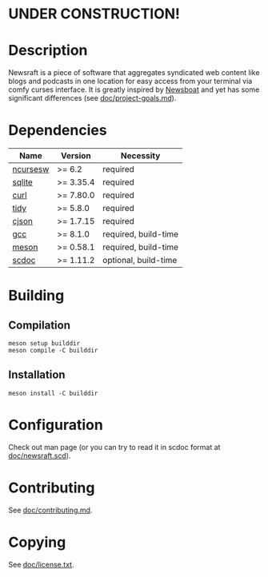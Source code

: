 # UNDER CONSTRUCTION!

# Description

Newsraft is a piece of software that aggregates syndicated web content like blogs and podcasts in one location for easy access from your terminal via comfy curses interface. It is greatly inspired by [Newsboat](https://www.newsboat.org) and yet has some significant differences (see [doc/project-goals.md](https://codeberg.org/grisha/newsraft/src/branch/main/doc/project-goals.md)).

# Dependencies

| Name                                             | Version   | Necessity            |
|--------------------------------------------------|-----------|----------------------|
| [ncursesw](https://invisible-island.net/ncurses) | >= 6.2    | required             |
| [sqlite](https://www.sqlite.org)                 | >= 3.35.4 | required             |
| [curl](https://curl.se)                          | >= 7.80.0 | required             |
| [tidy](http://www.html-tidy.org)                 | >= 5.8.0  | required             |
| [cjson](https://github.com/DaveGamble/cJSON)     | >= 1.7.15 | required             |
| [gcc](https://gcc.gnu.org)                       | >= 8.1.0  | required, build-time |
| [meson](https://github.com/mesonbuild/meson)     | >= 0.58.1 | required, build-time |
| [scdoc](https://git.sr.ht/~sircmpwn/scdoc)       | >= 1.11.2 | optional, build-time |

# Building

## Compilation

```
meson setup builddir
meson compile -C builddir
```

## Installation

```
meson install -C builddir
```

# Configuration

Check out man page (or you can try to read it in scdoc format at [doc/newsraft.scd](https://codeberg.org/grisha/newsraft/src/branch/main/doc/newsraft.scd)).

# Contributing

See [doc/contributing.md](https://codeberg.org/grisha/newsraft/src/branch/main/doc/contributing.md).

# Copying

See [doc/license.txt](https://codeberg.org/grisha/newsraft/src/branch/main/doc/license.txt).
